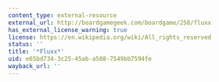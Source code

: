 ```yaml
---
content_type: external-resource
external_url: http://boardgamegeek.com/boardgame/258/fluxx
has_external_license_warning: true
license: https://en.wikipedia.org/wiki/All_rights_reserved
status: ''
title: '*Fluxx*'
uid: e65bd734-3c25-45ab-a508-7549bb7594fe
wayback_url: ''
---
```

